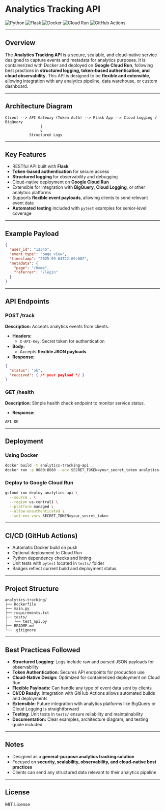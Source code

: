 # Analytics Tracking API

![Python](https://img.shields.io/badge/python-3.9-blue?logo=python) ![Flask](https://img.shields.io/badge/flask-2.3.3-orange?logo=flask) ![Docker](https://img.shields.io/badge/docker-20.10-blue?logo=docker) ![Cloud Run](https://img.shields.io/badge/cloud_run-deployed-lightgrey) ![GitHub Actions](https://img.shields.io/badge/CI%2FCD-github_actions-brightgreen)

---

## Overview

The **Analytics Tracking API** is a secure, scalable, and cloud-native service designed to capture events and metadata for analytics purposes. It is containerized with Docker and deployed on **Google Cloud Run**, following best practices in **structured logging, token-based authentication, and cloud observability**. This API is designed to be **flexible and extensible**, allowing integration with any analytics pipeline, data warehouse, or custom dashboard.

---

## Architecture Diagram

```text
Client --> API Gateway (Token Auth) --> Flask App --> Cloud Logging / BigQuery
                |
                v
           Structured Logs
```

---

## Key Features

* RESTful API built with **Flask**
* **Token-based authentication** for secure access
* **Structured logging** for observability and debugging
* Cloud-native deployment on **Google Cloud Run**
* Extensible for integration with **BigQuery**, **Cloud Logging**, or other analytics platforms
* Supports **flexible event payloads**, allowing clients to send relevant event data
* **Automated testing** included with `pytest` examples for senior-level coverage

---

## Example Payload

```json
{
  "user_id": "12345",
  "event_type": "page_view",
  "timestamp": "2025-09-04T22:00:00Z",
  "metadata": {
    "page": "/home",
    "referrer": "/login"
  }
}
```

---

## API Endpoints

### POST /track
**Description:** Accepts analytics events from clients.

* **Headers:**
  * `X-API-Key`: Secret token for authentication
* **Body:**
  * Accepts **flexible JSON payloads**
* **Response:**
```json
{
  "status": "ok",
  "received": { /* your payload */ }
}
```

### GET /health
**Description:** Simple health check endpoint to monitor service status.
* **Response:**
```
API OK
```

---

## Deployment

### Using Docker
```bash
docker build -t analytics-tracking-api .
docker run -p 8080:8080 --env SECRET_TOKEN=your_secret_token analytics-tracking-api
```

### Deploy to Google Cloud Run
```bash
gcloud run deploy analytics-api \
  --source . \
  --region us-central1 \
  --platform managed \
  --allow-unauthenticated \
  --set-env-vars SECRET_TOKEN=your_secret_token
```

---

## CI/CD (GitHub Actions)

* Automatic Docker build on push
* Optional deployment to Cloud Run
* Python dependency checks and linting
* Unit tests with `pytest` located in `tests/` folder
* Badges reflect current build and deployment status

---

## Project Structure

```
analytics-tracking/
├── Dockerfile
├── main.py
├── requirements.txt
├── tests/
│   └── test_api.py
├── README.md
└── .gitignore
```

---

## Best Practices Followed

* **Structured Logging:** Logs include raw and parsed JSON payloads for observability
* **Token Authentication:** Secures API endpoints for production use
* **Cloud-Native Design:** Optimized for containerized deployment on Cloud Run
* **Flexible Payloads:** Can handle any type of event data sent by clients
* **CI/CD Ready:** Integration with GitHub Actions allows automated builds and deployments
* **Extensible:** Future integration with analytics platforms like BigQuery or Cloud Logging is straightforward
* **Testing:** Unit tests in `tests/` ensure reliability and maintainability
* **Documentation:** Clear examples, architecture diagram, and testing guide included

---

## Notes

* Designed as a **general-purpose analytics tracking solution**
* Focused on **security, scalability, observability, and cloud-native best practices**
* Clients can send any structured data relevant to their analytics pipeline

---

## License

MIT License
